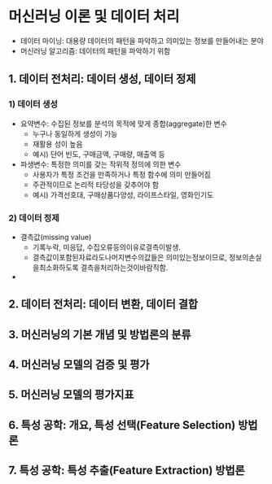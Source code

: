 # 머신러닝 이론 및 데이터 처리 



- 데이터 마이닝: 대용량 데이터의 패턴을 파악하고 의미있는 정보를 만들어내는 분야
- 머신러닝 알고리즘: 데이터의 패턴을 파악하기 위함



## 1. 데이터 전처리: 데이터 생성, 데이터 정제 

### 1) 데이터 생성

- 요약변수: 수집된 정보를 분석의 목적에 맞게 종합(aggregate)한 변수
  - 누구나 동일하게 생성이 가능
  - 재활용 성이 높음
  - 예시) 단어 빈도, 구매금액, 구매량, 매출액 등
- 파생변수: 특정한 의미를 갖는 작위적 정의에 의한 변수
  - 사용자가 특정 조건을 만족하거나 특정 함수에 의미 만들어짐
  - 주관적이므로 논리적 타당성을 갖추어야 함
  - 예시) 가격선호대, 구매상품다양성, 라이프스타일, 영화인기도



### 2) 데이터 정제

- 결측값(missing value)
  - 기록누락, 미응답, 수집오류등의이유로결측이발생.
  - 결측값이포함된자료라도나머지변수의값들은 의미있는정보이므로, 정보의손실을최소화하도록 결측을처리하는것이바람직함.
- 

























## 2. 데이터 전처리: 데이터 변환, 데이터 결합







## 3. 머신러닝의 기본 개념 및 방법론의 분류





## 4. 머신러닝 모델의 검증 및 평가





## 5. 머신러닝 모델의 평가지표







## 6. 특성 공학: 개요, 특성 선택(Feature Selection) 방법론









## 7. 특성 공학: 특성 추출(Feature Extraction) 방법론









